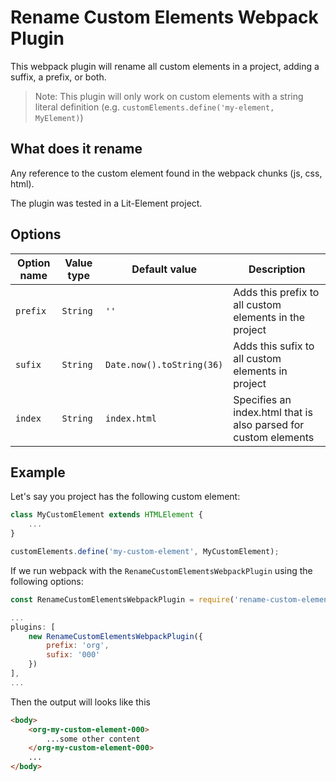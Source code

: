 # Rename Custom Elements Webpack Plugin
This webpack plugin will rename all custom elements in a project, adding a suffix, a prefix, or both.

> Note: This plugin will only work on custom elements with a string literal definition (e.g. `customElements.define('my-element, MyElement)`)

## What does it rename

Any reference to the custom element found in the webpack chunks (js, css, html).

The plugin was tested in a Lit-Element project.

## Options

| Option name | Value type | Default value | Description |
|-------------|------------|---------------|-------------|
| `prefix` | `String` | `''` | Adds this prefix to all custom elements in the project |
| `sufix` | `String` | `Date.now().toString(36)` | Adds this sufix to all custom elements in project |
| `index` | `String` | `index.html` | Specifies an index.html that is also parsed for custom elements |

## Example

Let's say you project has the following custom element:

```js
class MyCustomElement extends HTMLElement {
    ...
}

customElements.define('my-custom-element', MyCustomElement);
```

If we run webpack with the `RenameCustomElementsWebpackPlugin` using the following options:

```js
const RenameCustomElementsWebpackPlugin = require('rename-custom-elements-webpack-plugin);

...
plugins: [
    new RenameCustomElementsWebpackPlugin({
        prefix: 'org',
        sufix: '000'
    })
],
...
```

Then the output will looks like this

```html
<body>
    <org-my-custom-element-000>
        ...some other content
    </org-my-custom-element-000>
    ...
</body>
```